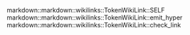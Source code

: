 markdown::markdown::wikilinks::TokenWikiLink::SELF
markdown::markdown::wikilinks::TokenWikiLink::emit_hyper
markdown::markdown::wikilinks::TokenWikiLink::check_link